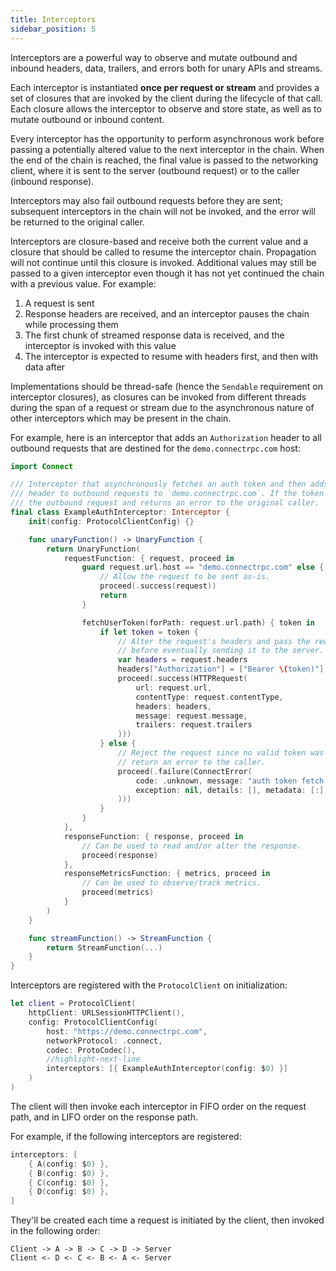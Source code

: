 ```yaml
---
title: Interceptors
sidebar_position: 5
---
```


Interceptors are a powerful way to observe and mutate outbound and inbound
headers, data, trailers, and errors both for unary APIs and streams.

Each interceptor is instantiated **once per request or stream** and
provides a set of closures that are invoked by the client during the lifecycle
of that call. Each closure allows the interceptor to observe and store
state, as well as to mutate outbound or inbound content.

Every interceptor has the opportunity to perform asynchronous work before passing a potentially
altered value to the next interceptor in the chain. When the end of the chain is reached, the
final value is passed to the networking client, where it is sent to the server (outbound request)
or to the caller (inbound response).

Interceptors may also fail outbound requests before they are sent; subsequent
interceptors in the chain will not be invoked, and the error will be returned to the original caller.

Interceptors are closure-based and receive both the current value and a closure that
should be called to resume the interceptor chain. Propagation will not continue until
this closure is invoked. Additional values may still be passed to a given interceptor even
though it has not yet continued the chain with a previous value. For example:

1. A request is sent
2. Response headers are received, and an interceptor pauses the chain while processing them
3. The first chunk of streamed response data is received, and the interceptor is invoked with this value
4. The interceptor is expected to resume with headers first, and then with data after

Implementations should be thread-safe (hence the `Sendable` requirement on interceptor
closures), as closures can be invoked from different threads during the span of a request or
stream due to the asynchronous nature of other interceptors which may be present in the chain.

For example, here is an interceptor that adds an `Authorization` header to
all outbound requests that are destined for the `demo.connectrpc.com` host:

```swift
import Connect

/// Interceptor that asynchronously fetches an auth token and then adds an `Authorization`
/// header to outbound requests to `demo.connectrpc.com`. If the token fetch fails, it rejects
/// the outbound request and returns an error to the original caller.
final class ExampleAuthInterceptor: Interceptor {
    init(config: ProtocolClientConfig) {}

    func unaryFunction() -> UnaryFunction {
        return UnaryFunction(
            requestFunction: { request, proceed in
                guard request.url.host == "demo.connectrpc.com" else {
                    // Allow the request to be sent as-is.
                    proceed(.success(request))
                    return
                }

                fetchUserToken(forPath: request.url.path) { token in
                    if let token = token {
                        // Alter the request's headers and pass the request on to other interceptors
                        // before eventually sending it to the server.
                        var headers = request.headers
                        headers["Authorization"] = ["Bearer \(token)"]
                        proceed(.success(HTTPRequest(
                            url: request.url,
                            contentType: request.contentType,
                            headers: headers,
                            message: request.message,
                            trailers: request.trailers
                        )))
                    } else {
                        // Reject the request since no valid token was available, and
                        // return an error to the caller.
                        proceed(.failure(ConnectError(
                            code: .unknown, message: "auth token fetch failed",
                            exception: nil, details: [], metadata: [:]
                        )))
                    }
                }
            },
            responseFunction: { response, proceed in
                // Can be used to read and/or alter the response.
                proceed(response)
            },
            responseMetricsFunction: { metrics, proceed in
                // Can be used to observe/track metrics.
                proceed(metrics)
            }
        )
    }

    func streamFunction() -> StreamFunction {
        return StreamFunction(...)
    }
}
```

Interceptors are registered with the `ProtocolClient` on initialization:

```swift
let client = ProtocolClient(
    httpClient: URLSessionHTTPClient(),
    config: ProtocolClientConfig(
        host: "https://demo.connectrpc.com",
        networkProtocol: .connect,
        codec: ProtoCodec(),
        //highlight-next-line
        interceptors: [{ ExampleAuthInterceptor(config: $0) }]
    )
)
```

The client will then invoke each interceptor in FIFO order on the request
path, and in LIFO order on the response path.

For example, if the following interceptors are registered:

```swift
interceptors: [
    { A(config: $0) },
    { B(config: $0) },
    { C(config: $0) },
    { D(config: $0) },
]
```

They'll be created each time a request is initiated by the client, then
invoked in the following order:

```
Client -> A -> B -> C -> D -> Server
Client <- D <- C <- B <- A <- Server
```
